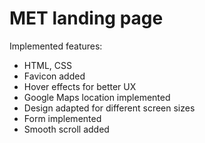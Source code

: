 # MET landing page

Implemented features:

- HTML, CSS
- Favicon added
- Hover effects for better UX
- Google Maps location implemented
- Design adapted for different screen sizes
- Form implemented
- Smooth scroll added
